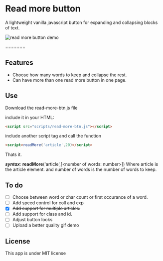 # Read more button

A lightweight vanilla javascript button for expanding and collapsing blocks of text.


![read more button demo](https://github.com/gumbol/read-more-btn/blob/main/images/read-more-btn-demo.gif)

=======

## Features

- Choose how many words to keep and collapse the rest.
- Can have more than one read more button in one page.


## Use

Download the read-more-btn.js file

include it in your HTML:
```html
<script src="scripts/read-more-btn.js"></script>
```
include another script tag and call the function
```html
<script>readMore('article',20)</script>
```
Thats it.

_**syntax**:_ 
**readMore**('article',[\<number of words: number\>])
Where article is the article element. and number of words is the number of words to keep.

## To do

- [ ] Choose between word or char count or first occurance of a word.
- [ ] Add speed control for coll and exp
- [x] ~~Add support for multiple articles.~~
- [ ] Add support for class and id.
- [ ] Adjust button looks
- [ ] Upload a better quality gif demo

## License
This app is under MIT license
